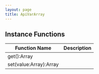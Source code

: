 ```yaml
---
layout: page
title: ApiVarArray
---
```


## Instance Functions

| Function Name | Description |
| --------------- | ------------- |
| get():Array<Dynamic> |  |
| set(value:Array<Dynamic>):Array<Dynamic> |  |


